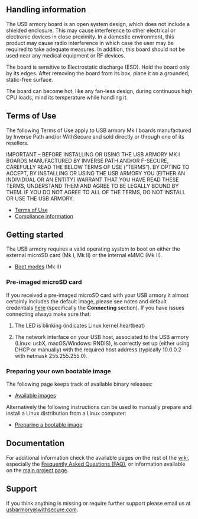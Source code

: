 ## Handling information

The USB armory board is an open system design, which does not include a
shielded enclosure. This may cause interference to other electrical or
electronic devices in close proximity. In a domestic environment, this product
may cause radio interference in which case the user may be required to take
adequate measures. In addition, this board should not be used near any medical
equipment or RF devices.

The board is sensitive to Electrostatic discharge (ESD). Hold the board only by
its edges. After removing the board from its box, place it on a grounded,
static-free surface.

The board can become hot, like any fan-less design, during continuous high CPU
loads, mind its temperature while handling it.

## Terms of Use

The following Terms of Use apply to USB armory Mk I boards manufactured by
Inverse Path and/or WithSecure and sold directly or through one of its resellers.

IMPORTANT – BEFORE INSTALLING OR USING THE USB ARMORY MK I BOARDS MANUFACTURED
BY INVERSE PATH AND/OR F-SECURE, CAREFULLY READ THE BELOW TERMS OF USE
(”TERMS”). BY OPTING TO ACCEPT, BY INSTALLING OR USING THE USB ARMORY YOU
(EITHER AN INDIVIDUAL OR AN ENTITY) WARRANT THAT YOU HAVE READ THESE TERMS,
UNDERSTAND THEM AND AGREE TO BE LEGALLY BOUND BY THEM. IF YOU DO NOT AGREE TO
ALL OF THE TERMS, DO NOT INSTALL OR USE THE USB ARMORY.

* [Terms of Use](https://github.com/usbarmory/usbarmory/wiki/Terms-of-Use)
* [Compliance information](https://github.com/usbarmory/usbarmory/wiki/Compliance-information)

## Getting started

The USB armory requires a valid operating system to boot on either the external
microSD card (Mk I, Mk II) or the internal eMMC (Mk II).

* [Boot modes](https://github.com/usbarmory/usbarmory/wiki/Boot-Modes-(Mk-II)) (Mk II)

### Pre-imaged microSD card

If you received a pre-imaged microSD card with your USB armory it almost
certainly includes the default image, please see notes and default credentials
[here](https://github.com/usbarmory/usbarmory-debian-base_image/releases)
(specifically the **Connecting** section). If you have issues connecting always
make sure that:

1. The LED is blinking (indicates Linux kernel heartbeat)

2. The network interface on your USB host, associated to the USB armory (Linux:
   usbX, macOS/Windows: RNDIS), is correctly set up (either using DHCP or
   manually) with the required host address (typically 10.0.0.2 with netmask
   255.255.255.0).

### Preparing your own bootable image

The following page keeps track of available binary releases:

* [Available images](https://github.com/usbarmory/usbarmory/wiki/Available-images)

Alternatively the following instructions can be used to manually prepare and
install a Linux distribution from a Linux computer:

* [Preparing a bootable image](https://github.com/usbarmory/usbarmory/wiki/Preparing-a-bootable-image)

## Documentation

For additional information check the available pages on the rest of the
[wiki](https://github.com/usbarmory/usbarmory/wiki), especially the
[Frequently Asked Questions (FAQ)](https://github.com/usbarmory/usbarmory/wiki/Frequently-Asked-Questions-(FAQ)),
or information available on the [main project page](https://www.withsecure.com/en/solutions/innovative-security-hardware/usb-armory).

## Support

If you think anything is missing or require further support please email us at
usbarmory@withsecure.com.
